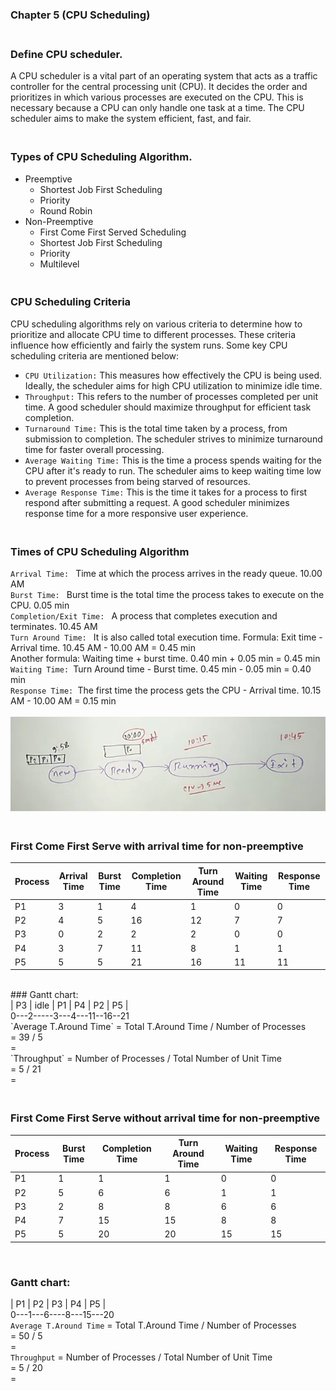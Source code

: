 ### Chapter 5 (CPU Scheduling)

### **<br/>Define CPU scheduler.**
A CPU scheduler is a vital part of an operating system that acts as a traffic controller for the central processing unit (CPU).
It decides  the order and prioritizes in which various processes are executed on the CPU.
This is necessary because a CPU can only handle one task at a time. The CPU scheduler aims to make the system efficient, fast, and fair.
### **<br/>Types of CPU Scheduling Algorithm.**
- Preemptive
    - Shortest Job First Scheduling
    - Priority
    - Round Robin
- Non-Preemptive<br/>
    - First Come First Served Scheduling
    - Shortest Job First Scheduling
    - Priority
    - Multilevel<br/>
### **<br/>CPU Scheduling Criteria**
CPU scheduling algorithms rely on various criteria to determine how to prioritize and allocate CPU time to different processes.  These criteria influence how efficiently and fairly the system runs. Some key CPU scheduling criteria are mentioned below:<br/>
- `CPU Utilization:` This measures how effectively the CPU is being used. Ideally, the scheduler aims for high CPU utilization to minimize idle time.<br/>
- `Throughput:` This refers to the number of processes completed per unit time. A good scheduler should maximize throughput for efficient task completion.<br/>
- `Turnaround Time:` This is the total time taken by a process, from submission to completion. The scheduler strives to minimize turnaround time for faster overall processing.<br/>
- `Average Waiting Time:` This is the time a process spends waiting for the CPU after it's ready to run. The scheduler aims to keep waiting time low to prevent processes from being starved of resources.<br/>
- `Average Response Time:` This is the time it takes for a process to first respond after submitting a request. A good scheduler minimizes response time for a more responsive user experience.<br/>
### **<br/>Times of CPU Scheduling Algorithm**
`Arrival Time: ` Time at which the process arrives in the ready queue. 10.00 AM <br/>
`Burst Time: ` Burst time is the total time the process takes to execute on the CPU. 0.05 min <br/>
`Completion/Exit Time: ` A process that completes execution and terminates. 10.45 AM<br/>
`Turn Around Time: ` It is also called total execution time. Formula: Exit time - Arrival time. 10.45 AM - 10.00 AM = 0.45 min<br/>
Another formula: Waiting time + burst time. 0.40 min + 0.05 min = 0.45 min<br/>
`Waiting Time: `Turn Around time - Burst time. 0.45 min - 0.05 min = 0.40 min<br/>
`Response Time: `The first time the process gets the CPU - Arrival time. 10.15 AM - 10.00 AM = 0.15 min<br/><br/>
 <img src ="./Capture1.PNG" width = "650" title = "Times of CPU Scheduling Algorithm."/><br/>



### **<br/>First Come First Serve with arrival time for non-preemptive**
 | Process | Arrival Time | Burst Time | Completion Time | Turn Around Time | Waiting Time | Response Time |
|---|---|---|---|---|---|---|
| P1 | 3 | 1 | 4 | 1 | 0 | 0 |
| P2 | 4 | 5 | 16 | 12 | 7 | 7 |
| P3 | 0 | 2 | 2 | 2 | 0 | 0 |
| P4 | 3 | 7 | 11 | 8 | 1 | 1 |
| P5 | 5 | 5 | 21 | 16 | 11 | 11 |
<br/>
### Gantt chart:<br/>
| P3 | idle | P1 | P4 | P2 | P5 |<br/>
0---2-----3---4---11--16--21
<br/>
`Average T.Around Time` = Total T.Around Time / Number of Processes<br/>
                        = 39 / 5<br/>
                        =<br/>
`Throughput` = Number of Processes / Total Number of Unit Time<br/>
            = 5 / 21<br/>
            =<br/>

            
### **<br/>First Come First Serve without arrival time for non-preemptive**
| Process | Burst Time | Completion Time | Turn Around Time | Waiting Time | Response Time |
|---|---|---|---|---|---|
| P1 | 1 | 1 | 1 | 0 | 0 |
| P2 | 5 | 6 | 6 | 1 | 1 |
| P3 | 2 | 8 | 8 | 6 | 6 |
| P4 | 7 | 15 | 15 | 8 | 8 |
| P5 | 5 | 20 | 20 | 15 | 15 |
<br/>

### Gantt chart:<br/>
| P1 | P2 | P3 | P4 | P5 |<br/>
0---1---6----8---15---20
<br/>
`Average T.Around Time` = Total T.Around Time / Number of Processes<br/>
                        = 50 / 5<br/>
                        =<br/>
`Throughput` = Number of Processes / Total Number of Unit Time<br/>
            = 5 / 20<br/>
            =<br/>
